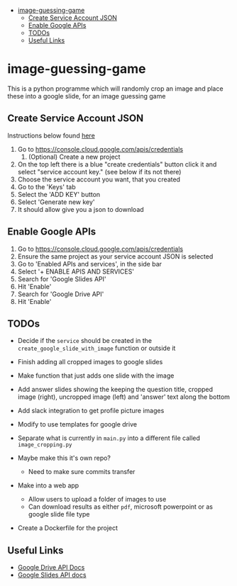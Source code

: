 - [image-guessing-game](#image-guessing-game)
  - [Create Service Account JSON](#create-service-account-json)
  - [Enable Google APIs](#enable-google-apis)
  - [TODOs](#todos)
  - [Useful Links](#useful-links)

# image-guessing-game

This is a python programme which will randomly crop an image and place these into a google slide, for an image guessing game

## Create Service Account JSON

Instructions below found [here](https://stackoverflow.com/questions/46287267/how-can-i-get-the-file-service-account-json-for-google-translate-api)

1. Go to <https://console.cloud.google.com/apis/credentials>
   1. (Optional) Create a new project
2. On the top left there is a blue "create credentials" button click it and select "service account key." (see below if its not there)
3. Choose the service account you want, that you created
4. Go to the 'Keys' tab
5. Select the 'ADD KEY' button
6. Select 'Generate new key'
7. It should allow give you a json to download

## Enable Google APIs

1. Go to <https://console.cloud.google.com/apis/credentials>
2. Ensure the same project as your service account JSON is selected
3. Go to 'Enabled APIs and services', in the side bar
4. Select '+ ENABLE APIS AND SERVICES'
5. Search for 'Google Slides API'
6. Hit 'Enable'
7. Search for 'Google Drive API'
8. Hit 'Enable'

## TODOs

- Decide if the `service` should be created in the `create_google_slide_with_image` function or outside it

- Finish adding all cropped images to google slides
- Make function that just adds one slide with the image
- Add answer slides showing the keeping the question title, cropped image (right), uncropped image (left) and 'answer' text along the bottom

- Add slack integration to get profile picture images
- Modify to use templates for google drive
- Separate what is currently in `main.py` into a different file called `image_cropping.py`
- Maybe make this it's own repo?
  - Need to make sure commits transfer
- Make into a web app
  - Allow users to upload a folder of images to use
  - Can download results as either `pdf`, microsoft powerpoint or as google slide file type

- Create a Dockerfile for the project

## Useful Links

- [Google Drive API Docs](https://developers.google.com/drive/api/reference/rest/v3)
- [Google Slides API docs](https://developers.google.com/slides/api/reference/rest)

